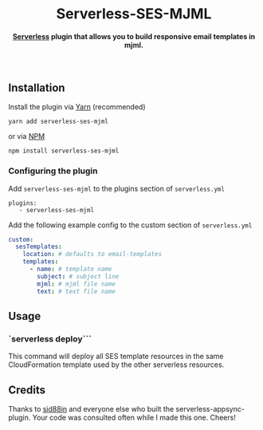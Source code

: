 <h1 align="center">
  Serverless-SES-MJML
</h1>
<h4 align="center"><a href="https://serverless.com" target="_blank">Serverless</a> plugin that allows you to build responsive email templates in mjml.</h4>
<br>

## Installation

Install the plugin via <a href="https://yarnpkg.com/lang/en/docs/install/">Yarn</a> (recommended)

```
yarn add serverless-ses-mjml
```

or via <a href="https://docs.npmjs.com/cli/install">NPM</a>

```
npm install serverless-ses-mjml
```

### Configuring the plugin

Add `serverless-ses-mjml` to the plugins section of `serverless.yml`

```
plugins:
   - serverless-ses-mjml
```

Add the following example config to the custom section of `serverless.yml`

```yaml
custom:
  sesTemplates:
    location: # defaults to email-templates
    templates:
      - name: # template name
        subject: # subject line
        mjml: # mjml file name
        text: # text file name
```

## Usage

### `serverless deploy```

This command will deploy all SES template resources in the same CloudFormation template used by the other serverless resources.

## Credits

Thanks to <a target="_blank" href="https://github.com/sid88in/serverless-appsync-plugin">sid88in</a> and everyone else who built the serverless-appsync-plugin. Your code was consulted often while I made this one. Cheers!
